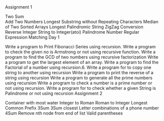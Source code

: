 Assignment 1

Two Sum</br>
Add Two Numbers
Longest Substring without Repeating Characters
Median of Two Sorted Arrays
Longest Palindromic String
ZigZag Conversion
Reverse Integer
String to Integer(atoi)
Palindrome Number
Regular Expression Matching
Day 1

Write a program to Print Fibonacci Series using recursion.
Write a program to check the given no is Armstrong or not using recursive function.
Write a program to find the GCD of two numbers using recursive factorization
Write a program to get the largest element of an array.
Write a program to find the Factorial of a number using recursion.6. Write a program for to copy one string to another using recursion
Write a program to print the reverse of a string using recursion
Write a program to generate all the prime numbers using recursion
Write a program to check a number is a prime number or not using recursion.
Write a program for to check whether a given String is Palindrome or not using recursion
Assignment 2

Container with most water
Integer to Roman
Roman to Integer
Longest Common Prefix
3Sum
3Sum closest
Letter combinations of a phone number
4Sum
Remove nth node from end of list
Valid parentheses
